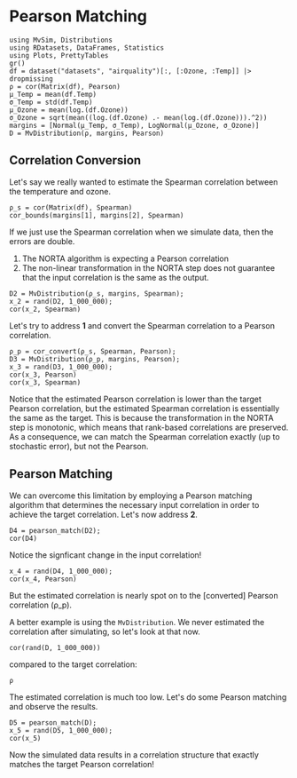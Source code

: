 # Pearson Matching

```@setup 1
using MvSim, Distributions
using RDatasets, DataFrames, Statistics
using Plots, PrettyTables
gr()
df = dataset("datasets", "airquality")[:, [:Ozone, :Temp]] |> dropmissing
ρ = cor(Matrix(df), Pearson)
μ_Temp = mean(df.Temp)
σ_Temp = std(df.Temp)
μ_Ozone = mean(log.(df.Ozone))
σ_Ozone = sqrt(mean((log.(df.Ozone) .- mean(log.(df.Ozone))).^2))
margins = [Normal(μ_Temp, σ_Temp), LogNormal(μ_Ozone, σ_Ozone)]
D = MvDistribution(ρ, margins, Pearson)
```

## Correlation Conversion

Let's say we really wanted to estimate the Spearman correlation between the temperature and ozone.

```@repl 1
ρ_s = cor(Matrix(df), Spearman)
cor_bounds(margins[1], margins[2], Spearman)
```

If we just use the Spearman correlation when we simulate data, then the errors are double.

1. The NORTA algorithm is expecting a Pearson correlation
2. The non-linear transformation in the NORTA step does not guarantee that the input correlation is the same as the output.

```@repl 1
D2 = MvDistribution(ρ_s, margins, Spearman);
x_2 = rand(D2, 1_000_000);
cor(x_2, Spearman)
```

Let's try to address **1** and convert the Spearman correlation to a Pearson correlation.

```@repl 1
ρ_p = cor_convert(ρ_s, Spearman, Pearson);
D3 = MvDistribution(ρ_p, margins, Pearson);
x_3 = rand(D3, 1_000_000); 
cor(x_3, Pearson)
cor(x_3, Spearman)
```

Notice that the estimated Pearson correlation is lower than the target Pearson correlation, but the estimated Spearman correlation is essentially the same as the target. This is because the transformation in the NORTA step is monotonic, which means that rank-based correlations are preserved. As a consequence, we can match the Spearman correlation exactly (up to stochastic error), but not the Pearson. 

## Pearson Matching

We can overcome this limitation by employing a Pearson matching algorithm that determines the necessary input correlation in order to achieve the target correlation. Let's now address **2**.

```@repl 1
D4 = pearson_match(D2);
cor(D4)
```

Notice the signficant change in the input correlation!

```@repl 1
x_4 = rand(D4, 1_000_000);
cor(x_4, Pearson)
```

But the estimated correlation is nearly spot on to the [converted] Pearson correlation (ρ_p).

A better example is using the `MvDistribution`. We never estimated the correlation after simulating, so let's look at that now.

```@repl 1
cor(rand(D, 1_000_000))
```

compared to the target correlation:

```@repl 1
ρ
```

The estimated correlation is much too low. Let's do some Pearson matching and observe the results.

```@repl 1
D5 = pearson_match(D); 
x_5 = rand(D5, 1_000_000); 
cor(x_5)
```

Now the simulated data results in a correlation structure that exactly matches the target Pearson correlation!
